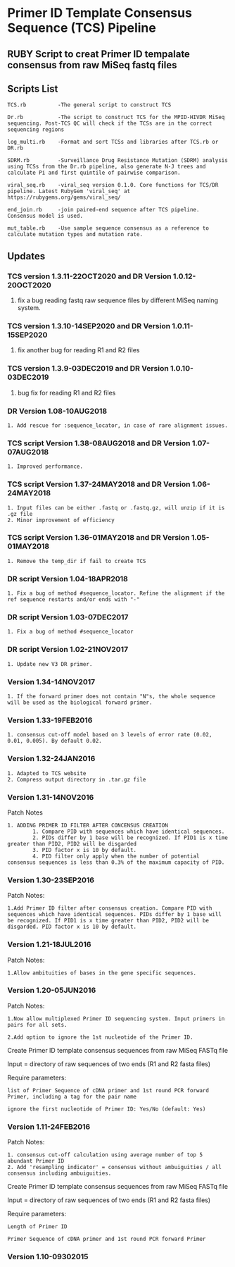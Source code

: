 # Primer ID Template Consensus Sequence (TCS) Pipeline

## RUBY Script to creat Primer ID tempalate consensus from raw MiSeq fastq files

## Scripts List

    TCS.rb          -The general script to construct TCS

    Dr.rb           -The script to construct TCS for the MPID-HIVDR MiSeq sequencing. Post-TCS QC will check if the TCSs are in the correct sequencing regions

    log_multi.rb    -Format and sort TCSs and libraries after TCS.rb or DR.rb

    SDRM.rb         -Surveillance Drug Resistance Mutation (SDRM) analysis using TCSs from the Dr.rb pipeline, also generate N-J trees and calculate Pi and first quintile of pairwise comparison.

    viral_seq.rb    -viral_seq version 0.1.0. Core functions for TCS/DR pipeline. Latest RubyGem 'viral_seq' at https://rubygems.org/gems/viral_seq/

    end_join.rb     -join paired-end sequence after TCS pipeline. Consensus model is used.

    mut_table.rb    -Use sample sequence consensus as a reference to calculate mutation types and mutation rate.

## Updates

### TCS version 1.3.11-22OCT2020 and DR Version 1.0.12-20OCT2020

  1. fix a bug reading fastq raw sequence files by different MiSeq naming system.

### TCS version 1.3.10-14SEP2020 and DR Version 1.0.11-15SEP2020

  1. fix another bug for reading R1 and R2 files

### TCS version 1.3.9-03DEC2019 and DR Version 1.0.10-03DEC2019

  1. bug fix for reading R1 and R2 files

### DR Version 1.08-10AUG2018

	1. Add rescue for :sequence_locator, in case of rare alignment issues.

### TCS script Version 1.38-08AUG2018 and DR Version 1.07-07AUG2018

	1. Improved performance.

### TCS script Version 1.37-24MAY2018 and DR Version 1.06-24MAY2018

	1. Input files can be either .fastq or .fastq.gz, will unzip if it is .gz file
	2. Minor improvement of efficiency


### TCS script Version 1.36-01MAY2018 and DR Version 1.05-01MAY2018

	1. Remove the temp_dir if fail to create TCS

### DR script Version 1.04-18APR2018

	1. Fix a bug of method #sequence_locator. Refine the alignment if the ref sequence restarts and/or ends with "-"


### DR script Version 1.03-07DEC2017

	1. Fix a bug of method #sequence_locator

### DR script Version 1.02-21NOV2017

	1. Update new V3 DR primer.

### Version 1.34-14NOV2017

	1. If the forward primer does not contain "N"s, the whole sequence will be used as the biological forward primer.

### Version 1.33-19FEB2016

	1. consensus cut-off model based on 3 levels of error rate (0.02, 0.01, 0.005). By default 0.02.


### Version 1.32-24JAN2016

	1. Adapted to TCS website
	2. Compress output directory in .tar.gz file


### Version 1.31-14NOV2016
Patch Notes

	1. ADDING PRIMER ID FILTER AFTER CONCENSUS CREATION
        	1. Compare PID with sequences which have identical sequences.
        	2. PIDs differ by 1 base will be recognized. If PID1 is x time greater than PID2, PID2 will be disgarded
        	3. PID factor x is 10 by default.
       		4. PID filter only apply when the number of potential consensus sequences is less than 0.3% of the maximum capacity of PID.

### Version 1.30-23SEP2016
Patch Notes:

    1.Add Primer ID filter after consensus creation. Compare PID with sequences which have identical sequences. PIDs differ by 1 base will be recognized. If PID1 is x time greater than PID2, PID2 will be disgarded. PID factor x is 10 by default.

### Version 1.21-18JUL2016
Patch Notes:

    1.Allow ambituities of bases in the gene specific sequences.

### Version 1.20-05JUN2016
Patch Notes:

    1.Now allow multiplexed Primer ID sequencing system. Input primers in pairs for all sets.

    2.Add option to ignore the 1st nucleotide of the Primer ID.

Create Primer ID template consensus sequences from raw MiSeq FASTq file

Input = directory of raw sequences of two ends (R1 and R2 fasta files)

Require parameters:

    list of Primer Sequence of cDNA primer and 1st round PCR forward Primer, including a tag for the pair name

    ignore the first nucleotide of Primer ID: Yes/No (default: Yes)



### Version 1.11-24FEB2016
Patch Notes:

    1. consensus cut-off calculation using average number of top 5 abundant Primer ID
    2. Add 'resampling indicator' = consensus without ambuiguities / all consensus including ambuiguities.

Create Primer ID template consensus sequences from raw MiSeq FASTq file

Input = directory of raw sequences of two ends (R1 and R2 fasta files)

Require parameters:

    Length of Primer ID

    Primer Sequence of cDNA primer and 1st round PCR forward Primer


### Version 1.10-09302015

